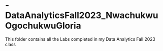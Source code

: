 # -DataAnalyticsFall2023_NwachukwuOgochukwuGloria

This folder contains all the Labs completed in my Data Analytics Fall 2023 class
